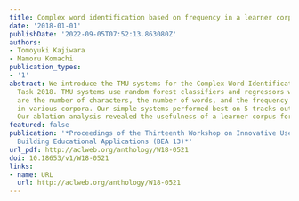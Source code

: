 ```yaml
---
title: Complex word identification based on frequency in a learner corpus
date: '2018-01-01'
publishDate: '2022-09-05T07:52:13.863080Z'
authors:
- Tomoyuki Kajiwara
- Mamoru Komachi
publication_types:
- '1'
abstract: We introduce the TMU systems for the Complex Word Identification (CWI) Shared
  Task 2018. TMU systems use random forest classifiers and regressors whose features
  are the number of characters, the number of words, and the frequency of target words
  in various corpora. Our simple systems performed best on 5 tracks out of 12 tracks.
  Our ablation analysis revealed the usefulness of a learner corpus for CWI task.
featured: false
publication: '*Proceedings of the Thirteenth Workshop on Innovative Use of NLP for
  Building Educational Applications (BEA 13)*'
url_pdf: http://aclweb.org/anthology/W18-0521
doi: 10.18653/v1/W18-0521
links:
- name: URL
  url: http://aclweb.org/anthology/W18-0521
---
```


